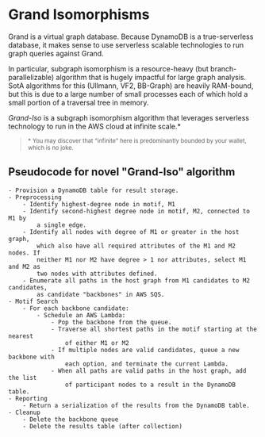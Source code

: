 # Grand Isomorphisms

Grand is a virtual graph database. Because DynamoDB is a true-serverless database, it makes sense to use serverless scalable technologies to run graph queries against Grand.

In particular, subgraph isomorphism is a resource-heavy (but branch-parallelizable) algorithm that is hugely impactful for large graph analysis. SotA algorithms for this (Ullmann, VF2, BB-Graph) are heavily RAM-bound, but this is due to a large number of small processes each of which hold a small portion of a traversal tree in memory.

_Grand-Iso_ is a subgraph isomorphism algorithm that leverages serverless technology to run in the AWS cloud at infinite scale.\*

> <small>\* You may discover that "infinite" here is predominantly bounded by your wallet, which is no joke.</small>

## Pseudocode for novel "Grand-Iso" algorithm

```
- Provision a DynamoDB table for result storage.
- Preprocessing
    - Identify highest-degree node in motif, M1
    - Identify second-highest degree node in motif, M2, connected to M1 by
        a single edge.
    - Identify all nodes with degree of M1 or greater in the host graph,
        which also have all required attributes of the M1 and M2 nodes. If
        neither M1 nor M2 have degree > 1 nor attributes, select M1 and M2 as
        two nodes with attributes defined.
    - Enumerate all paths in the host graph from M1 candidates to M2 candidates,
        as candidate "backbones" in AWS SQS.
- Motif Search
    - For each backbone candidate:
        - Schedule an AWS Lambda:
            - Pop the backbone from the queue.
            - Traverse all shortest paths in the motif starting at the nearest
                of either M1 or M2
            - If multiple nodes are valid candidates, queue a new backbone with
                each option, and terminate the current Lambda.
            - When all paths are valid paths in the host graph, add the list
                of participant nodes to a result in the DynamoDB table.
- Reporting
    - Return a serialization of the results from the DynamoDB table.
- Cleanup
    - Delete the backbone queue
    - Delete the results table (after collection)
```
